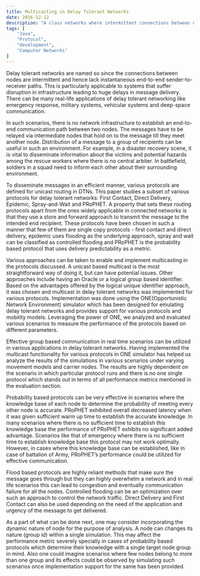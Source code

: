 ```yaml
---
title: Multicasting in Delay Tolerant Networks
date: 2016-12-12
description: "A class networks where intermittent connections between nodes makes it difficult to communicate"
tags: [
    "Java",
    "Protocol",
    "development",
    "Computer Networks"
]
---
```


Delay tolerant networks are named so since the connections between nodes are intermittent and hence lack instantaneous end-to-end sender-to-receiver paths. This is particularly applicable to systems that suffer disruption in infrastructure leading to huge delays in message delivery. There can be many real-life applications of delay tolerant networking like emergency response, military systems, vehicular systems and deep-space communication.

In such scenarios, there is no network infrastructure to establish an end-to-end communication path between two nodes. The messages have to be relayed via intermediate nodes that hold on to the message till they meet another node. Distribution of a message to a group of recipients can be useful in such an environment. For example, in a disaster recovery scene, it is vital to disseminate information about the victims and potential hazards among the rescue workers where there is no central arbiter. In battlefield, soldiers in a squad need to inform each other about their surrounding environment.

To disseminate messages in an efficient manner, various protocols are defined for unicast routing in DTNs. This paper studies a subset of various protocols for delay tolerant networks: First Contact, Direct Delivery, Epidemic, Spray-and-Wait and PRoPHET. A property that sets these routing protocols apart from the ones widely applicable in connected networks is that they use a store and forward approach to transmit the message to the intended end recipient. These protocols have been chosen in such a manner that few of them are single copy protocols - first contact and direct delivery, epidemic uses flooding as the underlying approach, spray and wait can be classified as controlled flooding and PRoPHET is the probability based protocol that uses delivery predictability as a metric.

Various approaches can be taken to enable and implement multicasting in the protocols discussed. A unicast based multicast is the most straightforward way of doing it, but can have potential issues. Other approaches include having an Oracle or a logical group based identifier. Based on the advantages offered by the logical unique identifier approach, it was chosen and multicast in delay tolerant networks was implemented for various protocols. Implementation was done using the ONE(Opportunistic Network Environment) simulator which has been designed for emulating delay tolerant networks and provides support for various protocols and mobility models. Leveraging the power of ONE, we analyzed and evaluated various scenarios to measure the performance of the protocols based on different parameters.

Effective group based communication in real time scenarios can be utilized in various applications in delay tolerant networks.
Having implemented the multicast functionality for various protocols in ONE simulator has helped us analyze the results of the simulations in various scenarios under varying movement models and carrier nodes. The results are highly dependent on the scenario in which particular protocol runs and there is no one single protocol which stands out in terms of all performance metrics mentioned in the evaluation section.

Probability based protocols can be very effective in scenarios where the knowledge base of each node to determine the probability of meeting every other node is accurate. PRoPHET exhibited overall decreased latency when it was given sufficient warm up time to establish the accurate knowledge. In many scenarios where there is no sufficient time to establish this knowledge base the performance of PRoPHET exhibits no significant added advantage. Scenarios like that of emergency where there is no sufficient time to establish knowledge base this protocol may not work optimally. However, in cases where this knowledge base can be established, like in case of battalion of Army, PRoPHET’s performance could be utilized for effective communication.

Flood based protocols are highly reliant methods that make sure the message goes through but they can highly overwhelm a network and in real life scenarios this can lead to congestion and eventually communication failure for all the nodes. Controlled flooding can be an optimization over such an approach to control the network traffic. Direct Delivery and First Contact can also be used depending on the need of the application and urgency of the message to get delivered.

As a part of what can be done next, one may consider incorporating the dynamic nature of node for the purpose of analysis. A node can changes its nature (group id) within a single simulation. This may affect the performance metric severely specially in cases of probability based protocols which determine their knowledge with a single target node group in mind. Also one could imagine scenarios where few nodes belong to more than one group and its effects could be observed by simulating such scenarios once implementation support for the same has been provided.
